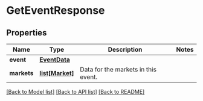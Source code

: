 # GetEventResponse

## Properties
Name | Type | Description | Notes
------------ | ------------- | ------------- | -------------
**event** | [**EventData**](EventData.md) |  | 
**markets** | [**list[Market]**](Market.md) | Data for the markets in this event. | 

[[Back to Model list]](../README.md#documentation-for-models) [[Back to API list]](../README.md#documentation-for-api-endpoints) [[Back to README]](../README.md)

